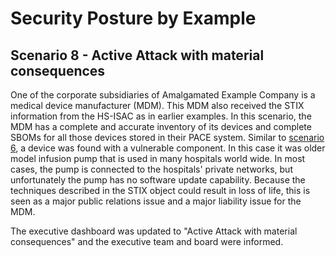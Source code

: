# Security Posture by Example

## Scenario 8 - Active Attack with material consequences

One of the corporate subsidiaries of Amalgamated Example Company
is a medical device manufacturer (MDM).
This MDM also received the STIX information from the HS-ISAC
as in earlier examples.
In this scenario,
the MDM has a complete and accurate inventory of
its devices and complete SBOMs for all those devices
stored in their PACE system.
Similar to
[scenario 6](../Scenario_06.md), 
a device was found with a vulnerable component.
In this case it was older model infusion pump that is used in many
hospitals world wide.
In most cases, the pump is connected to the hospitals' private networks,
but unfortunately the pump has no software update capability.
Because the techniques described in the STIX object
could result in loss of life, this is seen as a major public
relations issue and a major liability issue for
the MDM.

The executive dashboard was updated to
"Active Attack with material consequences" and
the executive team and board were informed.
